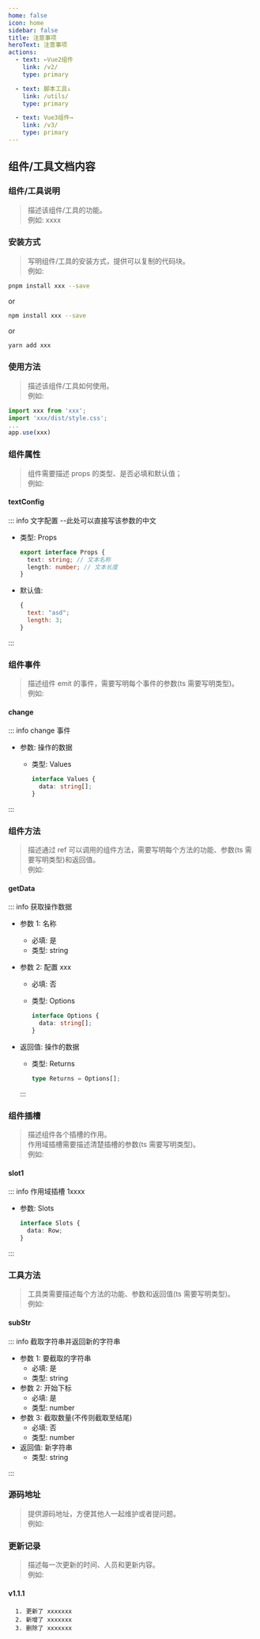 ```yaml
---
home: false
icon: home
sidebar: false
title: 注意事项
heroText: 注意事项
actions:
  - text: ←Vue2组件
    link: /v2/
    type: primary

  - text: 脚本工具↓
    link: /utils/
    type: primary

  - text: Vue3组件→
    link: /v3/
    type: primary
---
```


## 组件/工具文档内容

### 组件/工具说明

> 描述该组件/工具的功能。  
> 例如: xxxx

### 安装方式

> 写明组件/工具的安装方式，提供可以复制的代码块。  
> 例如:

```bash
pnpm install xxx --save
```

or

```bash
npm install xxx --save
```

or

```bash
yarn add xxx
```

### 使用方法

> 描述该组件/工具如何使用。  
> 例如:

```js
import xxx from 'xxx';
import 'xxx/dist/style.css';
...
app.use(xxx)
```

### 组件属性

> 组件需要描述 <Text>props</Text> 的<Text>类型、是否必填和默认值</Text>；  
> 例如:

#### textConfig <Badge text="必填(可以使用该标签)" />

::: info 文字配置 --此处可以直接写该参数的中文

- 类型: Props

  ```ts
  export interface Props {
    text: string; // 文本名称
    length: number; // 文本长度
  }
  ```

- 默认值:

  ```js
  {
    text: "asd";
    length: 3;
  }
  ```

:::

### 组件事件

> 描述组件 emit 的事件，需要写明<Text>每个事件的参数(ts 需要写明类型)</Text>。  
> 例如:

#### change

::: info change 事件

- 参数: 操作的数据

  - 类型: Values

    ```ts
    interface Values {
      data: string[];
    }
    ```

:::

### 组件方法

> 描述通过 ref 可以调用的组件方法，需要写明<Text>每个方法的功能、参数(ts 需要写明类型)和返回值</Text>。  
> 例如:

#### getData

::: info 获取操作数据

- 参数 1: 名称
  - 必填: 是
  - 类型: string
- 参数 2: 配置 xxx

  - 必填: 否
  - 类型: Options

    ```ts
    interface Options {
      data: string[];
    }
    ```

- 返回值: 操作的数据

  - 类型: Returns

    ```ts
    type Returns = Options[];
    ```

  :::

### 组件插槽

> 描述组件各个插槽的作用。  
> 作用域插槽需要描述清楚<Text>插槽的参数(ts 需要写明类型)</Text>。  
> 例如:

#### slot1

::: info 作用域插槽 1xxxx

- 参数: Slots

  ```ts
  interface Slots {
    data: Row;
  }
  ```

:::

### 工具方法

> 工具类需要描述<Text>每个方法的功能、参数和返回值(ts 需要写明类型)</Text>。  
> 例如:

#### subStr

::: info 截取字符串并返回新的字符串

- 参数 1: 要截取的字符串
  - 必填: 是
  - 类型: string
- 参数 2: 开始下标
  - 必填: 是
  - 类型: number
- 参数 3: 截取数量(不传则截取至结尾)
  - 必填: 否
  - 类型: number
- 返回值: 新字符串
  - 类型: string

:::

### 源码地址

> 提供源码地址，方便其他人一起维护或者提问题。  
> 例如:

<Source href="http://www.baidu.com" />

### 更新记录

> 描述每一次更新的时间、人员和更新内容。  
> 例如:

#### v1.1.1

      1. 更新了 xxxxxxx
      2. 新增了 xxxxxxx
      3. 删除了 xxxxxxx

<AuthorTime name="张三" time="2022-12-12"></AuthorTime>
